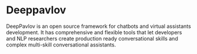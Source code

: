 # Deeppavlov

DeepPavlov is an open source framework for chatbots and virtual assistants development. It has comprehensive and flexible tools that let developers and NLP researchers create production ready conversational skills and complex multi-skill conversational assistants.